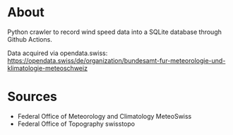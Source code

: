 # About

Python crawler to record wind speed data into a SQLite database through Github Actions.

Data acquired via opendata.swiss: https://opendata.swiss/de/organization/bundesamt-fur-meteorologie-und-klimatologie-meteoschweiz

# Sources

- Federal Office of Meteorology and Climatology MeteoSwiss
- Federal Office of Topography swisstopo
